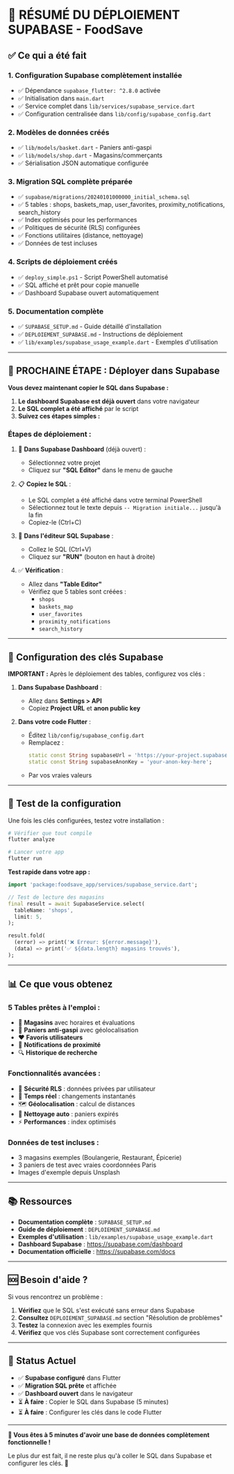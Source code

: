# 🎉 RÉSUMÉ DU DÉPLOIEMENT SUPABASE - FoodSave

## ✅ Ce qui a été fait

### 1. **Configuration Supabase complètement installée**
- ✅ Dépendance `supabase_flutter: ^2.8.0` activée
- ✅ Initialisation dans `main.dart` 
- ✅ Service complet dans `lib/services/supabase_service.dart`
- ✅ Configuration centralisée dans `lib/config/supabase_config.dart`

### 2. **Modèles de données créés**
- ✅ `lib/models/basket.dart` - Paniers anti-gaspi
- ✅ `lib/models/shop.dart` - Magasins/commerçants
- ✅ Sérialisation JSON automatique configurée

### 3. **Migration SQL complète préparée**
- ✅ `supabase/migrations/20240101000000_initial_schema.sql`
- ✅ 5 tables : shops, baskets_map, user_favorites, proximity_notifications, search_history
- ✅ Index optimisés pour les performances
- ✅ Politiques de sécurité (RLS) configurées
- ✅ Fonctions utilitaires (distance, nettoyage)
- ✅ Données de test incluses

### 4. **Scripts de déploiement créés**
- ✅ `deploy_simple.ps1` - Script PowerShell automatisé
- ✅ SQL affiché et prêt pour copie manuelle
- ✅ Dashboard Supabase ouvert automatiquement

### 5. **Documentation complète**
- ✅ `SUPABASE_SETUP.md` - Guide détaillé d'installation
- ✅ `DEPLOIEMENT_SUPABASE.md` - Instructions de déploiement
- ✅ `lib/examples/supabase_usage_example.dart` - Exemples d'utilisation

---

## 🚀 PROCHAINE ÉTAPE : Déployer dans Supabase

**Vous devez maintenant copier le SQL dans Supabase :**

1. **Le dashboard Supabase est déjà ouvert** dans votre navigateur
2. **Le SQL complet a été affiché** par le script
3. **Suivez ces étapes simples :**

### Étapes de déploiement :

1. 📱 **Dans Supabase Dashboard** (déjà ouvert) :
   - Sélectionnez votre projet
   - Cliquez sur **"SQL Editor"** dans le menu de gauche

2. 📋 **Copiez le SQL** :
   - Le SQL complet a été affiché dans votre terminal PowerShell
   - Sélectionnez tout le texte depuis `-- Migration initiale...` jusqu'à la fin
   - Copiez-le (Ctrl+C)

3. 📝 **Dans l'éditeur SQL Supabase** :
   - Collez le SQL (Ctrl+V)
   - Cliquez sur **"RUN"** (bouton en haut à droite)

4. ✅ **Vérification** :
   - Allez dans **"Table Editor"**
   - Vérifiez que 5 tables sont créées :
     - `shops`
     - `baskets_map` 
     - `user_favorites`
     - `proximity_notifications`
     - `search_history`

---

## 🔧 Configuration des clés Supabase

**IMPORTANT :** Après le déploiement des tables, configurez vos clés :

1. **Dans Supabase Dashboard** :
   - Allez dans **Settings > API**
   - Copiez **Project URL** et **anon public key**

2. **Dans votre code Flutter** :
   - Éditez `lib/config/supabase_config.dart`
   - Remplacez :
     ```dart
     static const String supabaseUrl = 'https://your-project.supabase.co';
     static const String supabaseAnonKey = 'your-anon-key-here';
     ```
   - Par vos vraies valeurs

---

## 🧪 Test de la configuration

Une fois les clés configurées, testez votre installation :

```bash
# Vérifier que tout compile
flutter analyze

# Lancer votre app
flutter run
```

**Test rapide dans votre app :**
```dart
import 'package:foodsave_app/services/supabase_service.dart';

// Test de lecture des magasins
final result = await SupabaseService.select(
  tableName: 'shops',
  limit: 5,
);

result.fold(
  (error) => print('❌ Erreur: ${error.message}'),
  (data) => print('✅ ${data.length} magasins trouvés'),
);
```

---

## 📊 Ce que vous obtenez

### **5 Tables prêtes à l'emploi :**
- 🏪 **Magasins** avec horaires et évaluations
- 🧺 **Paniers anti-gaspi** avec géolocalisation
- ❤️ **Favoris utilisateurs** 
- 🔔 **Notifications de proximité**
- 🔍 **Historique de recherche**

### **Fonctionnalités avancées :**
- 🔐 **Sécurité RLS** : données privées par utilisateur
- 📱 **Temps réel** : changements instantanés
- 🗺️ **Géolocalisation** : calcul de distances
- 🧹 **Nettoyage auto** : paniers expirés
- ⚡ **Performances** : index optimisés

### **Données de test incluses :**
- 3 magasins exemples (Boulangerie, Restaurant, Épicerie)
- 3 paniers de test avec vraies coordonnées Paris
- Images d'exemple depuis Unsplash

---

## 📚 Ressources

- **Documentation complète** : `SUPABASE_SETUP.md`
- **Guide de déploiement** : `DEPLOIEMENT_SUPABASE.md`
- **Exemples d'utilisation** : `lib/examples/supabase_usage_example.dart`
- **Dashboard Supabase** : https://supabase.com/dashboard
- **Documentation officielle** : https://supabase.com/docs

---

## 🆘 Besoin d'aide ?

Si vous rencontrez un problème :

1. **Vérifiez** que le SQL s'est exécuté sans erreur dans Supabase
2. **Consultez** `DEPLOIEMENT_SUPABASE.md` section "Résolution de problèmes"
3. **Testez** la connexion avec les exemples fournis
4. **Vérifiez** que vos clés Supabase sont correctement configurées

---

## 🎯 Status Actuel

- ✅ **Supabase configuré** dans Flutter
- ✅ **Migration SQL prête** et affichée
- ✅ **Dashboard ouvert** dans le navigateur
- ⏳ **À faire** : Copier le SQL dans Supabase (5 minutes)
- ⏳ **À faire** : Configurer les clés dans le code Flutter

---

**🚀 Vous êtes à 5 minutes d'avoir une base de données complètement fonctionnelle !**

Le plus dur est fait, il ne reste plus qu'à coller le SQL dans Supabase et configurer les clés. 💪